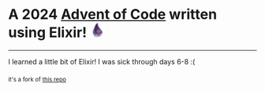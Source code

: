 # A 2024 [Advent of Code](https://www.adventofcode.com) written using Elixir! <img src="./elixir-logo.png" alt="drawing" width="30" />

<hr />

I learned a little bit of Elixir!
I was sick through days 6-8 :(

<sub>it's a fork of [this repo](https://github.com/mhanberg/advent-of-code-elixir-starter/tree/main)</sub>

